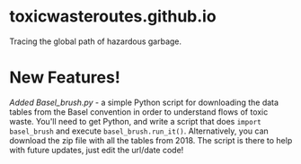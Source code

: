 # toxicwasteroutes.github.io
Tracing the global path of hazardous garbage.

# New Features!
*Added Basel_brush.py* - a simple Python script for downloading the data tables from the Basel convention in order to understand flows of toxic waste. You'll need to get Python, and write a script that does `import basel_brush` and execute `basel_brush.run_it()`. Alternatively, you can download the zip file with all the tables from 2018. The script is there to help with future updates, just edit the url/date code!
